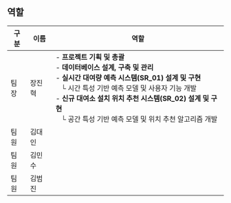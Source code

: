 ## 역할

| 구분 | 이름 | 역할 |
|------|------|------|
| 팀장 | 장진혁 | - **프로젝트 기획 및 총괄**<br>- **데이터베이스 설계, 구축 및 관리**<br>- **실시간 대여량 예측 시스템(SR_01) 설계 및 구현**<br>&nbsp;&nbsp;&nbsp;└ 시간 특성 기반 예측 모델 및 사용자 기능 개발<br>- **신규 대여소 설치 위치 추천 시스템(SR_02) 설계 및 구현**<br>&nbsp;&nbsp;&nbsp;└ 공간 특성 기반 예측 모델 및 위치 추천 알고리즘 개발 |
| 팀원 | 김대인 |  |
| 팀원 | 김민수 |  |
| 팀원 | 김범진 |  |


